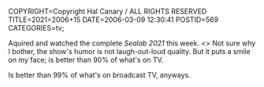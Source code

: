 COPYRIGHT=Copyright Hal Canary / ALL RIGHTS RESERVED
TITLE=2021=2006+15
DATE=2006-03-09 12:30:41
POSTID=569
CATEGORIES=tv;

Aquired and watched the complete _Sealab 2021_ this week. <<Vs nalbar jnagf n pbcl yrg zr xabj.>> Not sure why I bother, the show's humor is not laugh-out-loud quality. But it puts a smile on my face; is better than 90% of what's on TV.

Is better than 99% of what's on broadcast TV, anyways.
